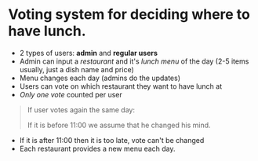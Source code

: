 # Voting system for deciding where to have lunch.

- 2 types of users: **admin** and **regular users**
- Admin can input a *restaurant* and it's *lunch menu* of the day (2-5 items usually, just a dish name and price)
- Menu changes each day (admins do the updates)
- Users can vote on which restaurant they want to have lunch at
- *Only one vote* counted per user
>If user votes again the same day:
>
>If it is before 11:00 we assume that he changed his mind.
- If it is after 11:00 then it is too late, vote can't be changed
- Each restaurant provides a new menu each day.

